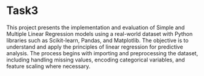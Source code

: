 # Task3
This project presents the implementation and evaluation of Simple and Multiple Linear Regression models using a real-world dataset with Python libraries such as Scikit-learn, Pandas, and Matplotlib. The objective is to understand and apply the principles of linear regression for predictive analysis. The process begins with importing and preprocessing the dataset, including handling missing values, encoding categorical variables, and feature scaling where necessary.

